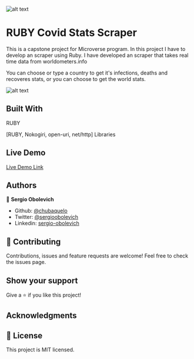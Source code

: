 ![alt text](https://camo.githubusercontent.com/3a5835d4f56c57cec85939ac345e43fef164c178/68747470733a2f2f696d672e736869656c64732e696f2f62616467652f4d6963726f76657273652d626c756576696f6c6574 "Microverse")

# RUBY Covid Stats Scraper
This is a capstone project for Microverse program. In this project I have to develop an scraper using Ruby.
I have developed an scraper that takes real time data from worldometers.info

You can choose or type a country to get it's infections, deaths and recoveres stats, or you can choose to get the world stats.

![alt text](https://i.imgur.com/OEFByNJ.jpg "Preview Img")

## Built With
RUBY

[RUBY, Nokogiri, open-uri, net/http] Libraries

## Live Demo
[Live Demo Link](https://chubaquelo.github.io/Ruby-Covid-Stats-Scraper/ "Live Demo")

## Authors

👤 **Sergio Obolevich**

- Github: [@chubaquelo](https://github.com/chubaquelo)
- Twitter: [@sergioobolevich](https://twitter.com/SergioObolevich)
- Linkedin: [sergio-obolevich](https://www.linkedin.com/in/sergio-obolevich/)

## 🤝 Contributing
Contributions, issues and feature requests are welcome!
Feel free to check the issues page.

## Show your support
Give a ⭐️ if you like this project!

## Acknowledgments

## 📝 License
This project is MIT licensed.

